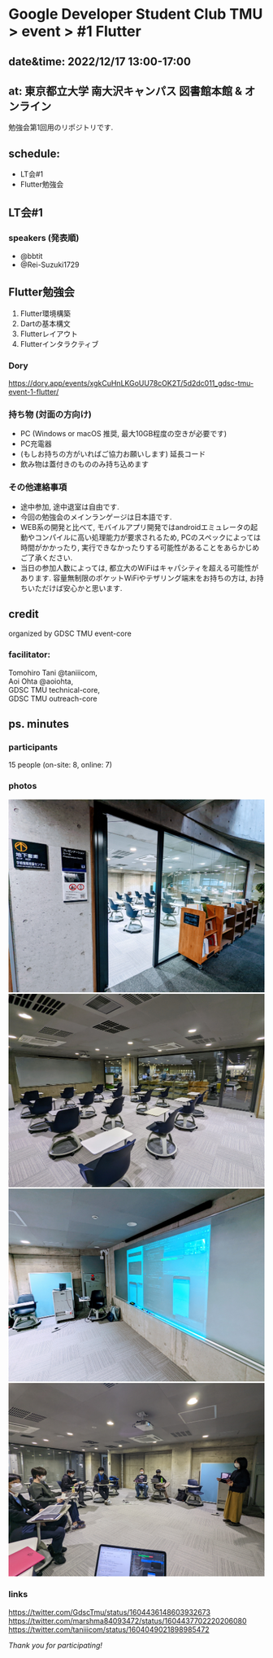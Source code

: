 # Google Developer Student Club TMU > event > #1 Flutter  
## date&time: 2022/12/17 13:00-17:00  
## at: 東京都立大学 南大沢キャンパス 図書館本館 & オンライン  
勉強会第1回用のリポジトリです.  
## schedule:   
- LT会#1  
- Flutter勉強会  
## LT会#1  
### speakers (発表順)  
- @bbtit
- @Rei-Suzuki1729
  
## Flutter勉強会  
1. Flutter環境構築  
2. Dartの基本構文  
3. Flutterレイアウト  
4. Flutterインタラクティブ  

### Dory
https://dory.app/events/xgkCuHnLKGoUU78cOK2T/5d2dc011_gdsc-tmu-event-1-flutter/

### 持ち物 (対面の方向け)
- PC (Windows or macOS 推奨, 最大10GB程度の空きが必要です)
- PC充電器
- (もしお持ちの方がいればご協力お願いします) 延長コード
- 飲み物は蓋付きのもののみ持ち込めます
  
### その他連絡事項
- 途中参加, 途中退室は自由です.
- 今回の勉強会のメインランゲージは日本語です.
- WEB系の開発と比べて, モバイルアプリ開発ではandroidエミュレータの起動やコンパイルに高い処理能力が要求されるため, PCのスペックによっては時間がかかったり, 実行できなかったりする可能性があることをあらかじめご了承ください.
- 当日の参加人数によっては, 都立大のWiFiはキャパシティを超える可能性があります. 容量無制限のポケットWiFiやテザリング端末をお持ちの方は, お持ちいただけば安心かと思います.

## credit  
organized by GDSC TMU event-core  
### facilitator:  
Tomohiro Tani @taniiicom,  
Aoi Ohta @aoiohta,  
GDSC TMU technical-core,  
GDSC TMU outreach-core  
 
## ps. minutes
### participants
15 people (on-site: 8, online: 7)
### photos
![](src/photo1.jpg)
![](src/photo2.jpg)
![](src/photo4.jpg)
![](src/photo3.jpg)
### links
https://twitter.com/GdscTmu/status/1604436148603932673
https://twitter.com/marshma84093472/status/1604437702220206080
https://twitter.com/taniiicom/status/1604049021898985472

*Thank you for participating!*
